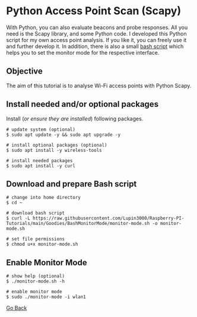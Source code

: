 # Python Access Point Scan (Scapy)

With Python, you can also evaluate beacons and  probe responses. All you need is the Scapy library, and some Python code. I developed this Python script for my own access point analysis. If you like it, you can freely use it and further develop it. In addition, there is also a small [bash script](../BashMonitorMode) which helps you to set the monitor mode for the respective interface.

## Objective

The aim of this tutorial is to analyse Wi-Fi access points with Python Scapy.

## Install needed and/or optional packages

Install (_or ensure they are installed_) following packages.

```shell
# update system (optional)
$ sudo apt update -y && sudo apt upgrade -y

# install optional packages (optional)
$ sudo apt install -y wireless-tools

# install needed packages
$ sudo apt install -y curl
```

## Download and prepare Bash script

```shell
# change into home directory
$ cd ~

# download bash script
$ curl -L https://raw.githubusercontent.com/Lupin3000/Raspberry-PI-Tutorials/main/Goodies/BashMonitorMode/monitor-mode.sh -o monitor-mode.sh

# set file permissions
$ chmod u+x monitor-mode.sh
```

## Enable Monitor Mode

```shell
# show help (optional)
$ ./monitor-mode.sh -h

# enable monitor mode
$ sudo ./monitor-mode -i wlan1
```

[Go Back](../../readme.md)
